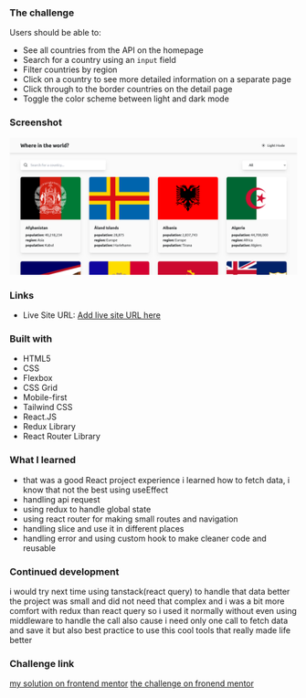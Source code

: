### The challenge

Users should be able to:

- See all countries from the API on the homepage
- Search for a country using an `input` field
- Filter countries by region
- Click on a country to see more detailed information on a separate page
- Click through to the border countries on the detail page
- Toggle the color scheme between light and dark mode

### Screenshot

![](./src/Screenshot%202025-02-09%20at%2008-29-55%20Vite%20React.png)

### Links

- Live Site URL: [Add live site URL here](https://your-live-site-url.com)

### Built with

- HTML5
- CSS
- Flexbox
- CSS Grid
- Mobile-first
- Tailwind CSS
- React.JS
- Redux Library
- React Router Library

### What I learned

- that was a good React project experience i learned how to fetch data, i know that not the best using useEffect
- handling api request
- using redux to handle global state
- using react router for making small routes and navigation
- handling slice and use it in different places
- handling error and using custom hook to make cleaner code and reusable

### Continued development

i would try next time using tanstack(react query) to handle that data better the project was
small and did not need that complex and i was a bit more comfort with redux than react query
so i used it normally without even using middleware to handle the call also cause i need only
one call to fetch data and save it but also best practice to use this cool tools that really made
life better

### Challenge link

[my solution on frontend mentor](https://www.frontendmentor.io/solutions/countries-api-reactjs-and-react-router-and-redux-toolkit-and-tailwind-css-xyiS3Y5AYf)
[the challenge on fronend mentor](https://www.frontendmentor.io/challenges/rest-countries-api-with-color-theme-switcher-5cacc469fec04111f7b848ca)
